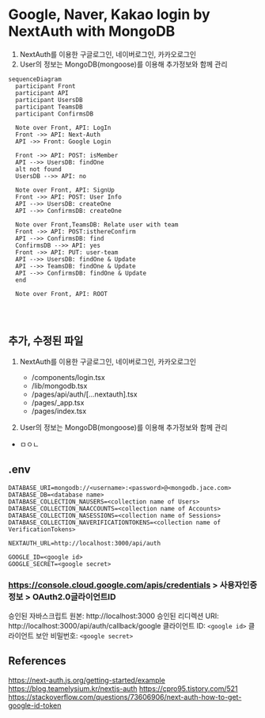 # Google, Naver, Kakao login by NextAuth with MongoDB

1. NextAuth를 이용한 구글로그인, 네이버로그인, 카카오로그인
2. User의 정보는 MongoDB(mongoose)를 이용해 추가정보와 함께 관리

```mermaid
sequenceDiagram
  participant Front
  participant API
  participant UsersDB
  participant TeamsDB
  participant ConfirmsDB

  Note over Front, API: LogIn
  Front ->> API: Next-Auth
  API ->> Front: Google Login

  Front ->> API: POST: isMember
  API -->> UsersDB: findOne
  alt not found
  UsersDB -->> API: no

  Note over Front, API: SignUp
  Front ->> API: POST: User Info
  API -->> UsersDB: createOne
  API -->> ConfirmsDB: createOne

  Note over Front,TeamsDB: Relate user with team
  Front ->> API: POST:isthereConfirm
  API -->> ConfirmsDB: find
  ConfirmsDB -->> API: yes
  Front ->> API: PUT: user-team
  API -->> UsersDB: findOne & Update
  API -->> TeamsDB: findOne & Update
  API -->> ConfirmsDB: findOne & Update
  end

  Note over Front, API: ROOT




```

## 추가, 수정된 파일

1. NextAuth를 이용한 구글로그인, 네이버로그인, 카카오로그인

   - /components/login.tsx
   - /lib/mongodb.tsx
   - /pages/api/auth/[...nextauth].tsx
   - /pages/\_app.tsx
   - /pages/index.tsx

2. User의 정보는 MongoDB(mongoose)를 이용해 추가정보와 함께 관리

- ㅁㅇㄴ

## .env

```
DATABASE_URI=mongodb://<username>:<password>@<mongodb.jace.com>
DATABASE_DB=<database name>
DATABASE_COLLECTION_NAUSERS=<collection name of Users>
DATABASE_COLLECTION_NAACCOUNTS=<collection name of Accounts>
DATABASE_COLLECTION_NASESSIONS=<collection name of Sessions>
DATABASE_COLLECTION_NAVERIFICATIONTOKENS=<collection name of VerificationTokens>

NEXTAUTH_URL=http://localhost:3000/api/auth

GOOGLE_ID=<google id>
GOOGLE_SECRET=<google secret>
```

### https://console.cloud.google.com/apis/credentials > 사용자인증정보 > OAuth2.0글라이언트ID

승인된 자바스크립트 원본: http://localhost:3000
승인된 리디렉션 URI: http://localhost:3000/api/auth/callback/google
클라이언트 ID: `<google id>`
클라이언트 보안 비밀번호: `<google secret>`

## References

https://next-auth.js.org/getting-started/example
https://blog.teamelysium.kr/nextjs-auth
https://cpro95.tistory.com/521
https://stackoverflow.com/questions/73606906/next-auth-how-to-get-google-id-token
